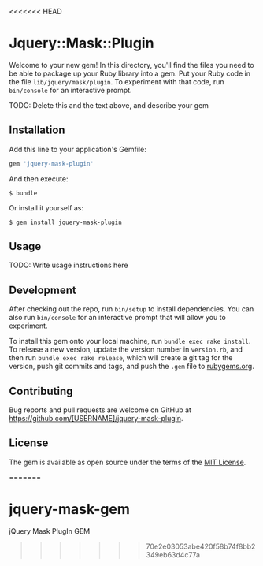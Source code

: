<<<<<<< HEAD
# Jquery::Mask::Plugin

Welcome to your new gem! In this directory, you'll find the files you need to be able to package up your Ruby library into a gem. Put your Ruby code in the file `lib/jquery/mask/plugin`. To experiment with that code, run `bin/console` for an interactive prompt.

TODO: Delete this and the text above, and describe your gem

## Installation

Add this line to your application's Gemfile:

```ruby
gem 'jquery-mask-plugin'
```

And then execute:

    $ bundle

Or install it yourself as:

    $ gem install jquery-mask-plugin

## Usage

TODO: Write usage instructions here

## Development

After checking out the repo, run `bin/setup` to install dependencies. You can also run `bin/console` for an interactive prompt that will allow you to experiment.

To install this gem onto your local machine, run `bundle exec rake install`. To release a new version, update the version number in `version.rb`, and then run `bundle exec rake release`, which will create a git tag for the version, push git commits and tags, and push the `.gem` file to [rubygems.org](https://rubygems.org).

## Contributing

Bug reports and pull requests are welcome on GitHub at https://github.com/[USERNAME]/jquery-mask-plugin.


## License

The gem is available as open source under the terms of the [MIT License](http://opensource.org/licenses/MIT).

=======
# jquery-mask-gem
jQuery Mask PlugIn GEM
>>>>>>> 70e2e03053abe420f58b74f8bb2349eb63d4c77a
